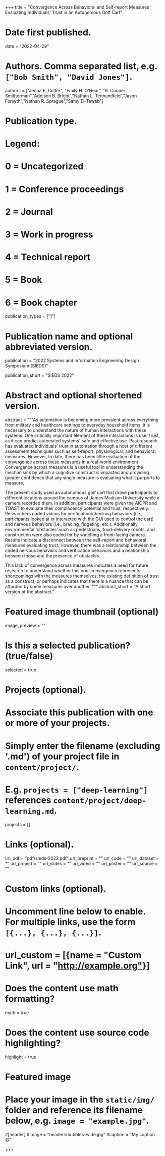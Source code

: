 +++
title = "Convergence Across Behavioral and Self-report Measures Evaluating Individuals' Trust in an Autonomous Golf Cart"

# Date first published.
date = "2022-04-29"

# Authors. Comma separated list, e.g. `["Bob Smith", "David Jones"]`.
authors = ["Jenna E. Cotter", "Emily H. O’Hear", "R. Cooper Smitherman","Addison B. Bright","Nathan L. Tenhundfeld","Jason Forsyth","Nathan R. Sprague","Samy El-Tawab"]

# Publication type.
# Legend:
# 0 = Uncategorized
# 1 = Conference proceedings
# 2 = Journal
# 3 = Work in progress
# 4 = Technical report
# 5 = Book
# 6 = Book chapter
publication_types = ["1"]

# Publication name and optional abbreviated version.
publication = "2022 Systems and Information Engineering Design Symposium (SIEDS)"

publication_short = "SIEDS 2022"

# Abstract and optional shortened version.
abstract = """As automation is becoming more prevalent across
everything from military and healthcare settings to everyday
household items, it is necessary to understand the nature of
human interactions with these systems. One critically important
element of these interactions is user trust, as it can predict
automated systems' safe and effective use. Past research has
evaluated individuals' trust in automation through a host of
different assessment techniques such as self-report,
physiological, and behavioral measures. However, to date, there
has been little evaluation of the convergence across these
measures in a real-world environment. Convergence across
measures is a useful tool in understanding the mechanisms by
which a cognitive construct is impacted and providing greater
confidence that any single measure is evaluating what it
purports to measure. 

The present study used an autonomous
golf cart that drove participants to different locations around
the campus of James Madison University while a camera
recorded them. In addition, participants were given the AICPR
and TOAST to evaluate their complacency potential and
trust, respectively. Researchers coded videos for
verification/checking behaviors (i.e., participants looked at or
interacted with the GUI used to control the cart) and nervous
behaviors (i.e., bracing, fidgeting, etc.). Additionally,
environmental 'obstacles' such as pedestrians, food-delivery
robots, and construction were also coded for by watching a
front-facing camera. Results indicate a disconnect between the
self-report and behavioral measures evaluating trust. However,
there was a relationship between the coded nervous behaviors
and verification behaviors and a relationship between those and
the presence of obstacles. 

This lack of convergence across
measures indicates a need for future research to understand
whether this non-convergence represents shortcomings with the
measures themselves, the existing definition of trust as a
construct, or perhaps indicates that there is a nuance that can
be afforded by some measures over another.
"""
abstract_short = "A short version of the abstract."

# Featured image thumbnail (optional)
image_preview = ""

# Is this a selected publication? (true/false)
selected = true

# Projects (optional).
#   Associate this publication with one or more of your projects.
#   Simply enter the filename (excluding '.md') of your project file in `content/project/`.
#   E.g. `projects = ["deep-learning"]` references `content/project/deep-learning.md`.
projects = []

# Links (optional).
url_pdf = "pdf/sieds-2022.pdf"
url_preprint = ""
url_code = ""
url_dataset = ""
url_project = ""
url_slides = ""
url_video = ""
url_poster = ""
url_source = ""

# Custom links (optional).
#   Uncomment line below to enable. For multiple links, use the form `[{...}, {...}, {...}]`.
# url_custom = [{name = "Custom Link", url = "http://example.org"}]

# Does the content use math formatting?
math = true

# Does the content use source code highlighting?
highlight = true

# Featured image
# Place your image in the `static/img/` folder and reference its filename below, e.g. `image = "example.jpg"`.
#[header]
#image = "headers/bubbles-wide.jpg"
#caption = "My caption 😄"

+++

